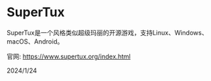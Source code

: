 # SuperTux

SuperTux是一个风格类似超级玛丽的开源游戏，支持Linux、Windows、macOS、Android。  

官网: https://www.supertux.org/index.html  


2024/1/24  
